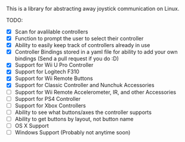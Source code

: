 This is a library for abstracting away joystick communication on Linux. 

TODO:
- [x] Scan for avalilable controllers
- [x] Function to prompt the user to select their controller
- [x] Ability to easily keep track of controllers already in use
- [x] Controller Bindings stored in a yaml file for ability to add your own bindings (Send a pull request if you do :D)
- [x] Support for Wii U Pro Controller
- [x] Support for Logitech F310
- [x] Support for Wii Remote Buttons
- [x] Support for Classic Controller and Nunchuk Accessories
- [ ] Support for Wii Remote Accelerometer, IR, and other Accessories
- [ ] Support for PS4 Controller
- [ ] Support for Xbox Controllers
- [ ] Ability to see what buttons/axes the controller supports
- [ ] Ability to get buttons by layout, not button name
- [ ] OS X Support
- [ ] Windows Support (Probably not anytime soon)
